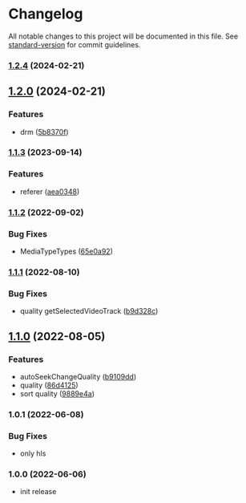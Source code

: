 # Changelog

All notable changes to this project will be documented in this file. See [standard-version](https://github.com/conventional-changelog/standard-version) for commit guidelines.

### [1.2.4](https://github.com/kinescope/react-native-kinescope-video/compare/v1.2.0...v1.2.4) (2024-02-21)

## [1.2.0](https://github.com/kinescope/react-native-kinescope-video/compare/v1.1.3...v1.2.0) (2024-02-21)

### Features

* drm ([5b8370f](https://github.com/kinescope/react-native-kinescope-video/commit/5b8370f89e5f856c4f28d217d3344543011467c9))

### [1.1.3](https://github.com/kinescope/react-native-kinescope-video/compare/v1.1.2...v1.1.3) (2023-09-14)

### Features

* referer ([aea0348](https://github.com/kinescope/react-native-kinescope-video/commit/aea034837b85c27705f0da915d402dddb15eeb1b))

### [1.1.2](https://github.com/kinescope/react-native-kinescope-video/compare/v1.1.1...v1.1.2) (2022-09-02)

### Bug Fixes

* MediaTypeTypes ([65e0a92](https://github.com/kinescope/react-native-kinescope-video/commit/65e0a92eb6ca71098093eacbf5172938a1d6b9b0))

### [1.1.1](https://github.com/kinescope/react-native-kinescope-video/compare/v1.1.0...v1.1.1) (2022-08-10)

### Bug Fixes

* quality getSelectedVideoTrack ([b9d328c](https://github.com/kinescope/react-native-kinescope-video/commit/b9d328cd35bdde3f4e1764c9026fb88ef206ff42))

## [1.1.0](https://github.com/kinescope/react-native-kinescope-video/compare/v1.0.1...v1.1.0) (2022-08-05)

### Features

* autoSeekChangeQuality ([b9109dd](https://github.com/kinescope/react-native-kinescope-video/commit/b9109dd5f8247e4c31c5c5e94b30903ec86f0eaa))
* quality ([86d4125](https://github.com/kinescope/react-native-kinescope-video/commit/86d41250af9d7580bcff7162d30b7990bf21a859))
* sort quality ([9889e4a](https://github.com/kinescope/react-native-kinescope-video/commit/9889e4a597d090151f65db90f2997fb0efb47290))

### 1.0.1 (2022-06-08)

### Bug Fixes

* only hls

### 1.0.0 (2022-06-06)

* init release
